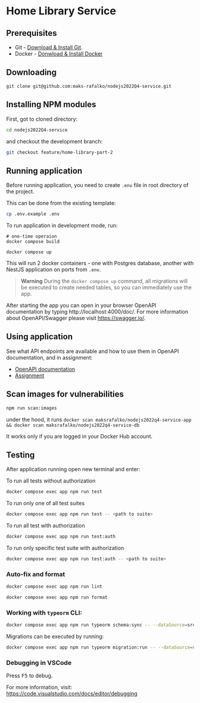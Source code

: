 # Home Library Service

## Prerequisites

- Git - [Download & Install Git](https://git-scm.com/downloads).
- Docker - [Donwload & Install Docker](https://docs.docker.com/get-docker)

## Downloading

```
git clone git@github.com:maks-rafalko/nodejs2022Q4-service.git
```

## Installing NPM modules

First, got to cloned directory:

```bash
cd nodejs2022Q4-service
```

and checkout the development branch:

```bash
git checkout feature/home-library-part-2
```

## Running application

Before running application, you need to create `.env` file in root directory of the project.

This can be done from the existing template:

```bash
cp .env.example .env
```

To run application in development mode, run:

```
# one-time operaion
docker compose build

docker compose up
```

This will run 2 docker containers - one with Postgres database, another with NestJS application on ports from `.env`.

> **Warning**
> During the `docker compose up` command, all migrations will be executed to create needed tables, so you can immediately use the app.

After starting the app you can open in your browser OpenAPI documentation by typing http://localhost:4000/doc/.
For more information about OpenAPI/Swagger please visit https://swagger.io/.

## Using application

See what API endpoints are available and how to use them in OpenAPI documentation, and in assignment:

- [OpenAPI documentation](http://localhost:4000/doc/)
- [Assignment](https://github.com/AlreadyBored/nodejs-assignments/blob/22bfc08752babe59c7c7ea25e3fde771dc7b27c6/assignments/rest-service/assignment.md)

## Scan images for vulnerabilities

```bash
npm run scan:images
```

under the hood, it runs `docker scan maksrafalko/nodejs2022q4-service-app && docker scan maksrafalko/nodejs2022q4-service-db`

It works only if you are logged in your Docker Hub account.

## Testing

After application running open new terminal and enter:

To run all tests without authorization

```bash
docker compose exec app npm run test
```

To run only one of all test suites

```bash
docker compose exec app npm run test -- <path to suite>
```

To run all test with authorization

```bash
docker compose exec app npm run test:auth
```

To run only specific test suite with authorization

```bash
docker compose exec app npm run test:auth -- <path to suite>
```

### Auto-fix and format

```bash
docker compose exec app npm run lint
```

```bash
docker compose exec app npm run format
```

### Working with `typeorm` CLI:

```bash
docker compose exec app npm run typeorm schema:sync -- --dataSource=src/data-source.ts
```

Migrations can be executed by running:

```bash
docker compose exec app npm run typeorm migration:run -- --dataSource=src/data-source.ts
```

### Debugging in VSCode

Press <kbd>F5</kbd> to debug.

For more information, visit: https://code.visualstudio.com/docs/editor/debugging
